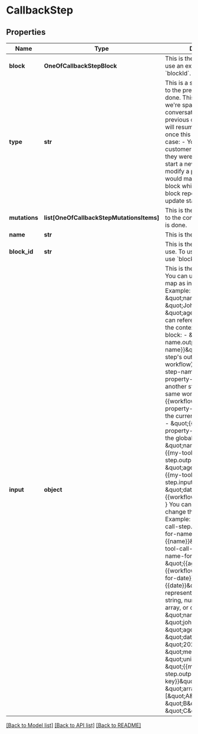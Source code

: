 # CallbackStep

## Properties
Name | Type | Description | Notes
------------ | ------------- | ------------- | -------------
**block** | **OneOfCallbackStepBlock** | This is the block to use. To use an existing block, use &#x60;blockId&#x60;. | [optional] 
**type** | **str** | This is a step that calls back to the previous step after it&#x27;s done. This effectively means we&#x27;re spawning a new conversation thread. The previous conversation thread will resume where it left off once this step is done.  Use case: - You are collecting a customer&#x27;s order and while they were on one item, they start a new item or try to modify a previous one. You would make a OrderUpdate block which calls the same block repeatedly when a new update starts. | 
**mutations** | **list[OneOfCallbackStepMutationsItems]** | This is the mutations to apply to the context after the step is done. | [optional] 
**name** | **str** | This is the name of the step. | 
**block_id** | **str** | This is the id of the block to use. To use a transient block, use &#x60;block&#x60;. | [optional] 
**input** | **object** | This is the input to the block. You can use any key-value map as input to the block.  Example: {   \&quot;name\&quot;: \&quot;John Doe\&quot;,   \&quot;age\&quot;: 20 }  You can reference any variable in the context of the current block: - \&quot;{{your-step-name.output.your-property-name}}\&quot; for another step&#x27;s output (in the same workflow) - \&quot;{{your-step-name.input.your-property-name}}\&quot; for another step&#x27;s input (in the same workflow) - \&quot;{{workflow.input.your-property-name}}\&quot; for the current workflow&#x27;s input - \&quot;{{global.your-property-name}}\&quot; for the global context  Example: {   \&quot;name\&quot;: \&quot;{{my-tool-call-step.output.name}}\&quot;,   \&quot;age\&quot;: \&quot;{{my-tool-call-step.input.age}}\&quot;,   \&quot;date\&quot;: \&quot;{{workflow.input.date}}\&quot; }  You can dynamically change the key name.  Example: {   \&quot;{{my-tool-call-step.output.key-name-for-name}}\&quot;: \&quot;{{name}}\&quot;,   \&quot;{{my-tool-call-step.input.key-name-for-age}}\&quot;: \&quot;{{age}}\&quot;,   \&quot;{{workflow.input.key-name-for-date}}\&quot;: \&quot;{{date}}\&quot; }  You can represent the value as a string, number, boolean, array, or object.  Example: {   \&quot;name\&quot;: \&quot;john\&quot;,   \&quot;age\&quot;: 20,   \&quot;date\&quot;: \&quot;2021-01-01\&quot;,   \&quot;metadata\&quot;: {     \&quot;unique-key\&quot;: \&quot;{{my-tool-call-step.output.unique-key}}\&quot;   },   \&quot;array\&quot;: [\&quot;A\&quot;, \&quot;B\&quot;, \&quot;C\&quot;], } | [optional] 

[[Back to Model list]](../README.md#documentation-for-models) [[Back to API list]](../README.md#documentation-for-api-endpoints) [[Back to README]](../README.md)

